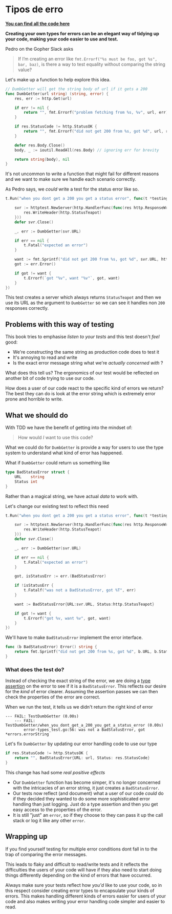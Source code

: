 # Tipos de erro

[**You can find all the code here**](https://github.com/quii/learn-go-with-tests/tree/master/q-and-a/error-types)

**Creating your own types for errors can be an elegant way of tidying up your code, making your code easier to use and test.**

Pedro on the Gopher Slack asks

> If I’m creating an error like `fmt.Errorf("%s must be foo, got %s", bar, baz)`, is there a way to test equality without comparing the string value?

Let's make up a function to help explore this idea.

```go
// DumbGetter will get the string body of url if it gets a 200
func DumbGetter(url string) (string, error) {
    res, err := http.Get(url)

    if err != nil {
        return "", fmt.Errorf("problem fetching from %s, %v", url, err)
    }

    if res.StatusCode != http.StatusOK {
        return "", fmt.Errorf("did not get 200 from %s, got %d", url, res.StatusCode)
    }

    defer res.Body.Close()
    body, _ := ioutil.ReadAll(res.Body) // ignoring err for brevity

    return string(body), nil
}
```

It's not uncommon to write a function that might fail for different reasons and we want to make sure we handle each scenario correctly.

As Pedro says, we _could_ write a test for the status error like so.

```go
t.Run("when you dont get a 200 you get a status error", func(t *testing.T) {

    svr := httptest.NewServer(http.HandlerFunc(func(res http.ResponseWriter, req *http.Request) {
        res.WriteHeader(http.StatusTeapot)
    }))
    defer svr.Close()

    _, err := DumbGetter(svr.URL)

    if err == nil {
        t.Fatal("expected an error")
    }

    want := fmt.Sprintf("did not get 200 from %s, got %d", svr.URL, http.StatusTeapot)
    got := err.Error()

    if got != want {
        t.Errorf(`got "%v", want "%v"`, got, want)
    }
})
```

This test creates a server which always returns `StatusTeapot` and then we use its URL as the argument to `DumbGetter` so we can see it handles non `200` responses correctly.

## Problems with this way of testing

This book tries to emphasise _listen to your tests_ and this test doesn't _feel_ good:

* We're constructing the same string as production code does to test it
* It's annoying to read and write
* Is the exact error message string what we're _actually concerned with_ ?

What does this tell us? The ergonomics of our test would be reflected on another bit of code trying to use our code.

How does a user of our code react to the specific kind of errors we return? The best they can do is look at the error string which is extremely error prone and horrible to write.

## What we should do

With TDD we have the benefit of getting into the mindset of:

> How would _I_ want to use this code?

What we could do for `DumbGetter` is provide a way for users to use the type system to understand what kind of error has happened.

What if `DumbGetter` could return us something like

```go
type BadStatusError struct {
    URL    string
    Status int
}
```

Rather than a magical string, we have actual _data_ to work with.

Let's change our existing test to reflect this need

```go
t.Run("when you dont get a 200 you get a status error", func(t *testing.T) {

    svr := httptest.NewServer(http.HandlerFunc(func(res http.ResponseWriter, req *http.Request) {
        res.WriteHeader(http.StatusTeapot)
    }))
    defer svr.Close()

    _, err := DumbGetter(svr.URL)

    if err == nil {
        t.Fatal("expected an error")
    }

    got, isStatusErr := err.(BadStatusError)

    if !isStatusErr {
        t.Fatalf("was not a BadStatusError, got %T", err)
    }

    want := BadStatusError{URL:svr.URL, Status:http.StatusTeapot}

    if got != want {
        t.Errorf("got %v, want %v", got, want)
    }
})
```

We'll have to make `BadStatusError` implement the error interface.

```go
func (b BadStatusError) Error() string {
    return fmt.Sprintf("did not get 200 from %s, got %d", b.URL, b.Status)
}
```

### What does the test do?

Instead of checking the exact string of the error, we are doing a [type assertion](https://tour.golang.org/methods/15) on the error to see if it is a `BadStatusError`. This reflects our desire for the _kind_ of error clearer. Assuming the assertion passes we can then check the properties of the error are correct.

When we run the test, it tells us we didn't return the right kind of error

```text
--- FAIL: TestDumbGetter (0.00s)
    --- FAIL: TestDumbGetter/when_you_dont_get_a_200_you_get_a_status_error (0.00s)
        error-types_test.go:56: was not a BadStatusError, got *errors.errorString
```

Let's fix `DumbGetter` by updating our error handling code to use our type

```go
if res.StatusCode != http.StatusOK {
    return "", BadStatusError{URL: url, Status: res.StatusCode}
}
```

This change has had some _real positive effects_

* Our `DumbGetter` function has become simper, it's no longer concerned with the intricacies of an error string, it just creates a `BadStatusError`.
* Our tests now reflect \(and document\) what a user of our code _could_ do if they decided they wanted to do some more sophisticated error handling than just logging. Just do a type assertion and then you get easy access to the properties of the error. 
* It is still "just" an `error`, so if they choose to they can pass it up the call stack or log it like any other `error`.

## Wrapping up

If you find yourself testing for multiple error conditions dont fall in to the trap of comparing the error messages.

This leads to flaky and difficult to read/write tests and it reflects the difficulties the users of your code will have if they also need to start doing things differently depending on the kind of errors that have occurred.

Always make sure your tests reflect how _you'd_ like to use your code, so in this respect consider creating error types to encapsulate your kinds of errors. This makes handling different kinds of errors easier for users of your code and also makes writing your error handling code simpler and easier to read.


